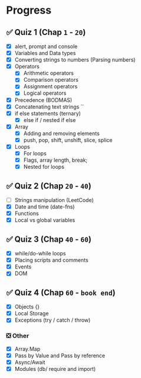 # Progress

## ✅ Quiz 1 (Chap `1` - `20`)

- [x] alert, prompt and console
- [x] Variables and Data types
- [x] Converting strings to numbers (Parsing numbers)
- [x] Operators
  - [x] Arithmetic operators
  - [x] Comparison operators
  - [x] Assignment operators
  - [x] Logical operators
- [x] Precedence (BODMAS)
- [x] Concatenating text strings ``
- [x] if else statements (ternary)
  - [x] else if / nested if else
- [x] Array
  - [x] Adding and removing elements
  - [x] push, pop, shift, unshift, slice, splice
- [x] Loops
  - [x] For loops
  - [x] Flags, array length, break;
  - [x] Nested for loops

## ✅ Quiz 2 (Chap `20` - `40`)

- [ ] Strings manipulation (LeetCode)
- [x] Date and time (date-fns)
- [x] Functions
- [x] Local vs global variables

## ✅ Quiz 3 (Chap `40` - `60`)

- [x] while/do-while loops
- [x] Placing scripts and comments
- [x] Events
- [x] DOM

## ✅ Quiz 4 (Chap `60` - `book end`)

- [x] Objects {}
- [x] Local Storage
- [x] Exceptions (try / catch / throw)

### ❎ Other

- [x] Array.Map
- [x] Pass by Value and Pass by reference
- [x] Async/Await
- [x] Modules (db/ require and import)

